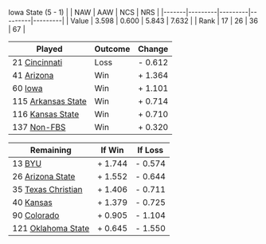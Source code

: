 Iowa State (5 - 1)
|       |   NAW   |   AAW   |   NCS   |   NRS   |
|-------|---------|---------|---------|---------|
| Value |   3.598 |   0.600 |   5.843 |   7.632 |
| Rank  |      17 |      26 |      36 |      67 |

| Played                    | Outcome    |  Change  |
|---------------------------|------------|----------|
|  21 [Cincinnati            ](Cincinnati)| Loss       | -  0.612 |
|  41 [Arizona               ](Arizona)| Win        | +  1.364 |
|  60 [Iowa                  ](Iowa)| Win        | +  1.101 |
| 115 [Arkansas State        ](ArkansasState)| Win        | +  0.714 |
| 116 [Kansas State          ](KansasState)| Win        | +  0.710 |
| 137 [Non-FBS               ](NonFBS)| Win        | +  0.320 |

| Remaining                 |  If Win  |  If Loss |
|---------------------------|----------|----------|
|  13 [BYU                   ](BYU)| +  1.744 | -  0.574 |
|  26 [Arizona State         ](ArizonaState)| +  1.552 | -  0.644 |
|  35 [Texas Christian       ](TexasChristian)| +  1.406 | -  0.711 |
|  40 [Kansas                ](Kansas)| +  1.379 | -  0.725 |
|  90 [Colorado              ](Colorado)| +  0.905 | -  1.104 |
| 121 [Oklahoma State        ](OklahomaState)| +  0.645 | -  1.550 |

